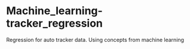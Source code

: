 # Machine_learning-tracker_regression
Regression for auto tracker data. Using concepts from machine learning
